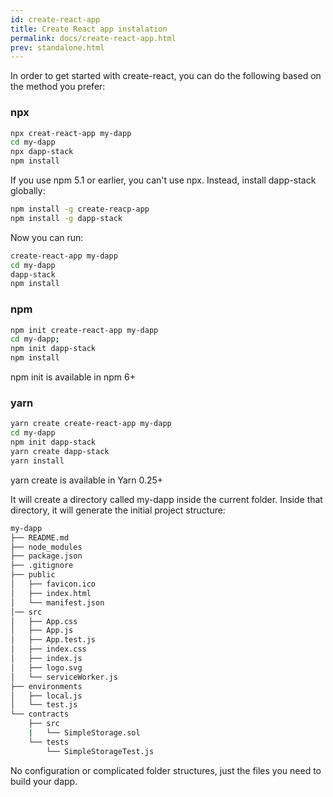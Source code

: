 ```yaml
---
id: create-react-app
title: Create React app instalation
permalink: docs/create-react-app.html
prev: standalone.html
---
```


In order to get started with create-react, you can do the following based on the method you prefer:

### npx

```bash
npx creat-react-app my-dapp
cd my-dapp
npx dapp-stack
npm install
```

If you use npm 5.1 or earlier, you can't use npx. Instead, install dapp-stack globally:

```bash
npm install -g create-reacp-app
npm install -g dapp-stack
```

Now you can run:

```bash
create-react-app my-dapp
cd my-dapp
dapp-stack
npm install
```

### npm

```bash
npm init create-react-app my-dapp
cd my-dapp;
npm init dapp-stack
npm install
```

npm init <initializer> is available in npm 6+

### yarn

```bash
yarn create create-react-app my-dapp
cd my-dapp
npm init dapp-stack
yarn create dapp-stack
yarn install
```

yarn create is available in Yarn 0.25+

It will create a directory called my-dapp inside the current folder.
Inside that directory, it will generate the initial project structure:

```bash
my-dapp
├── README.md
├── node_modules
├── package.json
├── .gitignore
├── public
│   ├── favicon.ico
│   ├── index.html
│   └── manifest.json
│── src
│   ├── App.css
│   ├── App.js
│   ├── App.test.js
│   ├── index.css
│   ├── index.js
│   ├── logo.svg
│   └── serviceWorker.js
├── environments
│   ├── local.js
│   └── test.js
└── contracts
    ├── src
    |   └── SimpleStorage.sol
    └── tests
        └── SimpleStorageTest.js
```

No configuration or complicated folder structures, just the files you need to build your dapp.
